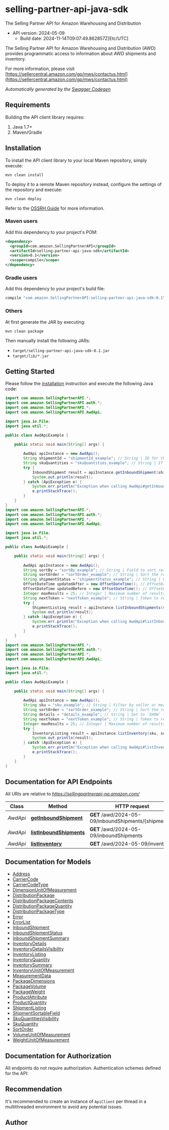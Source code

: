 # selling-partner-api-java-sdk

The Selling Partner API for Amazon Warehousing and Distribution
- API version: 2024-05-09
  - Build date: 2024-11-14T09:07:49.862857Z[Etc/UTC]

The Selling Partner API for Amazon Warehousing and Distribution (AWD) provides programmatic access to information about AWD shipments and inventory. 

  For more information, please visit [https://sellercentral.amazon.com/gp/mws/contactus.html](https://sellercentral.amazon.com/gp/mws/contactus.html)

*Automatically generated by the [Swagger Codegen](https://github.com/swagger-api/swagger-codegen)*


## Requirements

Building the API client library requires:
1. Java 1.7+
2. Maven/Gradle

## Installation

To install the API client library to your local Maven repository, simply execute:

```shell
mvn clean install
```

To deploy it to a remote Maven repository instead, configure the settings of the repository and execute:

```shell
mvn clean deploy
```

Refer to the [OSSRH Guide](http://central.sonatype.org/pages/ossrh-guide.html) for more information.

### Maven users

Add this dependency to your project's POM:

```xml
<dependency>
  <groupId>com.amazon.SellingPartnerAPI</groupId>
  <artifactId>selling-partner-api-java-sdk</artifactId>
  <version>0.1</version>
  <scope>compile</scope>
</dependency>
```

### Gradle users

Add this dependency to your project's build file:

```groovy
compile "com.amazon.SellingPartnerAPI:selling-partner-api-java-sdk:0.1"
```

### Others

At first generate the JAR by executing:

```shell
mvn clean package
```

Then manually install the following JARs:

* `target/selling-partner-api-java-sdk-0.1.jar`
* `target/lib/*.jar`

## Getting Started

Please follow the [installation](#installation) instruction and execute the following Java code:

```java
import com.amazon.SellingPartnerAPI.*;
import com.amazon.SellingPartnerAPI.auth.*;
import com.amazon.SellingPartnerAPI.*;
import com.amazon.SellingPartnerAPI.AwdApi;

import java.io.File;
import java.util.*;

public class AwdApiExample {

    public static void main(String[] args) {
        
        AwdApi apiInstance = new AwdApi();
        String shipmentId = "shipmentId_example"; // String | ID for the shipment. A shipment contains the cases being inbounded.
        String skuQuantities = "skuQuantities_example"; // String | If equal to `SHOW`, the response includes the shipment SKU quantity details.  Defaults to `HIDE`, in which case the response does not contain SKU quantities
        try {
            InboundShipment result = apiInstance.getInboundShipment(shipmentId, skuQuantities);
            System.out.println(result);
        } catch (ApiException e) {
            System.err.println("Exception when calling AwdApi#getInboundShipment");
            e.printStackTrace();
        }
    }
}
import com.amazon.SellingPartnerAPI.*;
import com.amazon.SellingPartnerAPI.auth.*;
import com.amazon.SellingPartnerAPI.*;
import com.amazon.SellingPartnerAPI.AwdApi;

import java.io.File;
import java.util.*;

public class AwdApiExample {

    public static void main(String[] args) {
        
        AwdApi apiInstance = new AwdApi();
        String sortBy = "sortBy_example"; // String | Field to sort results by. By default, the response will be sorted by UPDATED_AT.
        String sortOrder = "sortOrder_example"; // String | Sort the response in ASCENDING or DESCENDING order. By default, the response will be sorted in DESCENDING order.
        String shipmentStatus = "shipmentStatus_example"; // String | Filter by inbound shipment status.
        OffsetDateTime updatedAfter = new OffsetDateTime(); // OffsetDateTime | List the inbound shipments that were updated after a certain time (inclusive). The date must be in <a href='https://developer-docs.amazon.com/sp-api/docs/iso-8601'>ISO 8601</a> format.
        OffsetDateTime updatedBefore = new OffsetDateTime(); // OffsetDateTime | List the inbound shipments that were updated before a certain time (inclusive). The date must be in <a href='https://developer-docs.amazon.com/sp-api/docs/iso-8601'>ISO 8601</a> format.
        Integer maxResults = 25; // Integer | Maximum number of results to return.
        String nextToken = "nextToken_example"; // String | Token to retrieve the next set of paginated results.
        try {
            ShipmentListing result = apiInstance.listInboundShipments(sortBy, sortOrder, shipmentStatus, updatedAfter, updatedBefore, maxResults, nextToken);
            System.out.println(result);
        } catch (ApiException e) {
            System.err.println("Exception when calling AwdApi#listInboundShipments");
            e.printStackTrace();
        }
    }
}
import com.amazon.SellingPartnerAPI.*;
import com.amazon.SellingPartnerAPI.auth.*;
import com.amazon.SellingPartnerAPI.*;
import com.amazon.SellingPartnerAPI.AwdApi;

import java.io.File;
import java.util.*;

public class AwdApiExample {

    public static void main(String[] args) {
        
        AwdApi apiInstance = new AwdApi();
        String sku = "sku_example"; // String | Filter by seller or merchant SKU for the item.
        String sortOrder = "sortOrder_example"; // String | Sort the response in `ASCENDING` or `DESCENDING` order.
        String details = "details_example"; // String | Set to `SHOW` to return summaries with additional inventory details. Defaults to `HIDE,` which returns only inventory summary totals.
        String nextToken = "nextToken_example"; // String | Token to retrieve the next set of paginated results.
        Integer maxResults = 25; // Integer | Maximum number of results to return.
        try {
            InventoryListing result = apiInstance.listInventory(sku, sortOrder, details, nextToken, maxResults);
            System.out.println(result);
        } catch (ApiException e) {
            System.err.println("Exception when calling AwdApi#listInventory");
            e.printStackTrace();
        }
    }
}
```

## Documentation for API Endpoints

All URIs are relative to *https://sellingpartnerapi-na.amazon.com/*

Class | Method | HTTP request | Description
------------ | ------------- | ------------- | -------------
*AwdApi* | [**getInboundShipment**](docs/AwdApi.md#getInboundShipment) | **GET** /awd/2024-05-09/inboundShipments/{shipmentId} | 
*AwdApi* | [**listInboundShipments**](docs/AwdApi.md#listInboundShipments) | **GET** /awd/2024-05-09/inboundShipments | 
*AwdApi* | [**listInventory**](docs/AwdApi.md#listInventory) | **GET** /awd/2024-05-09/inventory | 

## Documentation for Models

 - [Address](docs/Address.md)
 - [CarrierCode](docs/CarrierCode.md)
 - [CarrierCodeType](docs/CarrierCodeType.md)
 - [DimensionUnitOfMeasurement](docs/DimensionUnitOfMeasurement.md)
 - [DistributionPackage](docs/DistributionPackage.md)
 - [DistributionPackageContents](docs/DistributionPackageContents.md)
 - [DistributionPackageQuantity](docs/DistributionPackageQuantity.md)
 - [DistributionPackageType](docs/DistributionPackageType.md)
 - [Error](docs/Error.md)
 - [ErrorList](docs/ErrorList.md)
 - [InboundShipment](docs/InboundShipment.md)
 - [InboundShipmentStatus](docs/InboundShipmentStatus.md)
 - [InboundShipmentSummary](docs/InboundShipmentSummary.md)
 - [InventoryDetails](docs/InventoryDetails.md)
 - [InventoryDetailsVisibility](docs/InventoryDetailsVisibility.md)
 - [InventoryListing](docs/InventoryListing.md)
 - [InventoryQuantity](docs/InventoryQuantity.md)
 - [InventorySummary](docs/InventorySummary.md)
 - [InventoryUnitOfMeasurement](docs/InventoryUnitOfMeasurement.md)
 - [MeasurementData](docs/MeasurementData.md)
 - [PackageDimensions](docs/PackageDimensions.md)
 - [PackageVolume](docs/PackageVolume.md)
 - [PackageWeight](docs/PackageWeight.md)
 - [ProductAttribute](docs/ProductAttribute.md)
 - [ProductQuantity](docs/ProductQuantity.md)
 - [ShipmentListing](docs/ShipmentListing.md)
 - [ShipmentSortableField](docs/ShipmentSortableField.md)
 - [SkuQuantitiesVisibility](docs/SkuQuantitiesVisibility.md)
 - [SkuQuantity](docs/SkuQuantity.md)
 - [SortOrder](docs/SortOrder.md)
 - [VolumeUnitOfMeasurement](docs/VolumeUnitOfMeasurement.md)
 - [WeightUnitOfMeasurement](docs/WeightUnitOfMeasurement.md)

## Documentation for Authorization

All endpoints do not require authorization.
Authentication schemes defined for the API:

## Recommendation

It's recommended to create an instance of `ApiClient` per thread in a multithreaded environment to avoid any potential issues.

## Author


